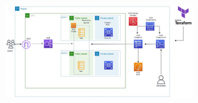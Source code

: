![AWS Serverless CI/CD Pipeline Architecture](https://github.com/sk4red/aws-cicd-demo/blob/main/aws-cicd-arch.png)
